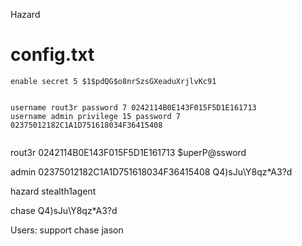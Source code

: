 Hazard

# config.txt
```
enable secret 5 $1$pdQG$o8nrSzsGXeaduXrjlvKc91


username rout3r password 7 0242114B0E143F015F5D1E161713
username admin privilege 15 password 7 02375012182C1A1D751618034F36415408


```

rout3r
0242114B0E143F015F5D1E161713
$uperP@ssword

admin
02375012182C1A1D751618034F36415408
Q4)sJu\Y8qz*A3?d

hazard
stealth1agent

chase
Q4)sJu\Y8qz*A3?d

Users:
support
chase
jason